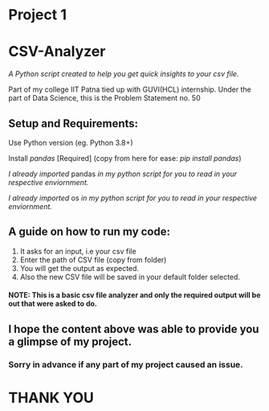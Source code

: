 # Project 1
# CSV-Analyzer
_A Python script created to help you get quick insights to your csv file._

Part of my college IIT Patna tied up with GUVI(HCL) internship.
Under the part of Data Science, this is the Problem Statement no. 50

## Setup and Requirements:
Use Python version (eg. Python 3.8+)

Install _pandas_ [Required] (copy from here for ease: _pip install pandas_)

_I already imported_ pandas _in my python script for you to read in your respective enviornment._

_I already imported_ os _in my python script for you to read in your respective enviornment._

## A guide on how to run my code:
1. It asks for an input, i.e your csv file
2. Enter the path of CSV file (copy from folder)
3. You will get the output as expected.
4. Also the new CSV file will be saved in your default folder selected.

#### NOTE: This is a basic csv file analyzer and only the required output will be out that were asked to do.

## I hope the content above was able to provide you a glimpse of my project.
### Sorry in advance if any part of my project caused an issue.

# THANK YOU

